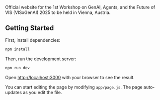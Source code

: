 Official website for the 1st Workshop on GenAI, Agents, and the Future of VIS (VISxGenAI) 2025 to be held in Vienna, Austria.

## Getting Started

First, install dependencies:

```bash
npm install
```

Then, run the development server:

```bash
npm run dev
```

Open [http://localhost:3000](http://localhost:3000) with your browser to see the result.

You can start editing the page by modifying `app/page.js`. The page auto-updates as you edit the file.
